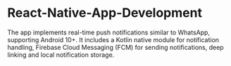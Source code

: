 # React-Native-App-Development
The app implements real-time push notifications similar to WhatsApp, supporting Android 10+. It includes a Kotlin native module for notification handling, Firebase Cloud Messaging (FCM) for sending notifications, deep linking and local notification storage. 
